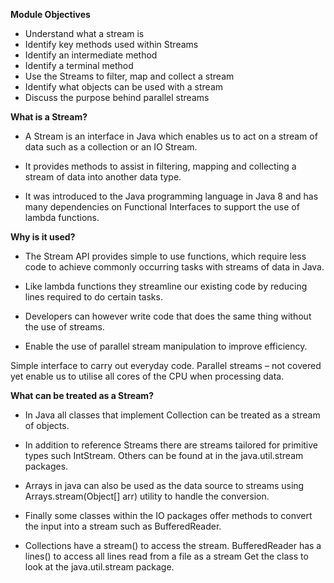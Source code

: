 **Module Objectives**

- Understand what a stream is
- Identify key methods used within Streams 
- Identify an intermediate method 
- Identify a terminal method
- Use the Streams to filter, map and collect a stream
- Identify what objects can be used with a stream
- Discuss the purpose behind parallel streams

**What is a Stream?**

- A Stream is an interface in Java which enables us to act on a stream of data such as a collection or an IO Stream.

- It provides methods to assist in filtering, mapping and collecting a stream of data into another data type.

- It was introduced to the Java programming language in Java 8 and has many dependencies on Functional Interfaces to support the use of lambda functions. 

**Why is it used?**

- The Stream API provides simple to use functions, which require less code to achieve commonly occurring tasks with streams of data in Java. 

- Like lambda functions they streamline our existing code by reducing lines required to do certain tasks.

- Developers can however write code that does the same thing without the use of streams. 

- Enable the use of parallel stream manipulation to improve efficiency.

Simple interface to carry out everyday code. 
Parallel streams – not covered yet enable us to utilise all cores of the CPU when processing data.

**What can be treated as a Stream?**

- In Java all classes that implement Collection can be treated as a stream of objects.

- In addition to reference Streams there are streams tailored for primitive types such IntStream. Others can be found at in the java.util.stream packages. 

- Arrays in java can also be used as the data source to streams using Arrays.stream(Object[] arr) utility to handle the conversion. 

- Finally some classes within the IO packages offer methods to convert the input into a stream such as BufferedReader. 

- Collections have a stream() to access the stream. 
BufferedReader has a lines() to access all lines read from a file as a stream
Get the class to look at the java.util.stream package.